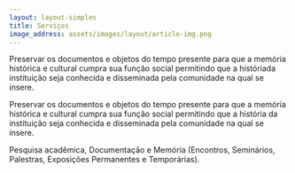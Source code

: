 ```yaml
---
layout: layout-simples
title: Serviços
image_address: assets/images/layout/article-img.png
---
```


Preservar os documentos e objetos do tempo presente para que a memória histórica e cultural cumpra sua função social permitindo que a históriada instituição seja conhecida e disseminada pela comunidade na qual se insere. 

Preservar os documentos e objetos do tempo presente para que a memória histórica e cultural cumpra sua função social permitindo que a história da instituição seja conhecida e disseminada pela comunidade na qual se insere. 

Pesquisa acadêmica, Documentação e Memória (Encontros, Seminários, Palestras, Exposições Permanentes e Temporárias).
